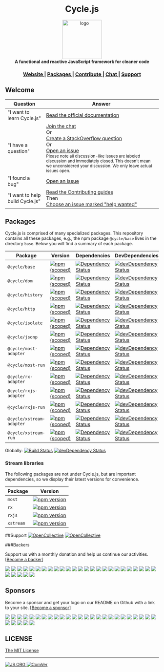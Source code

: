 <h1 align="center">Cycle.js</h1>

<div align="center">
  <img alt="logo" src="https://raw.githubusercontent.com/cyclejs/cyclejs/master/logo.png" width="128">
</div>
<div align="center">
  <strong>A functional and reactive JavaScript framework for cleaner code</strong>
</div>

<div align="center">
  <h3>
    <a href="https://cycle.js.org">
      Website
    </a>
    <span> | </span>
    <a href="#packages">
      Packages
    </a>
    <span> | </span>
    <a href="https://github.com/cyclejs/cyclejs/issues?q=is%3Aissue+is%3Aopen+label%3A%22help+wanted%22">
      Contribute
    </a>
    <span> | </span>
    <a href="https://gitter.im/cyclejs/cyclejs">
      Chat
    </a>
     <span> | </span>
    <a href="#support">
      Support
    </a>
  </h3>
</div>

<div align="center">
  <!-- Build Status -->
</div>

## Welcome

| Question | Answer |
|--------|-------|
| "I want to learn Cycle.js" | [Read the official documentation](https://cycle.js.org) |
| "I have a question" | [Join the chat](https://gitter.im/cyclejs/cyclejs)<br />Or<br />[Create a StackOverflow question](http://stackoverflow.com/questions/tagged/cyclejs)<br />Or<br />[Open an issue](https://github.com/cyclejs/cyclejs/issues/new) <br /><sub>Please note all discussion-like issues are labeled discussion and immediately closed. This doesn't mean we unconsidered your discussion. We only leave actual issues open.</sub> |
| "I found a bug" | [Open an issue](https://github.com/cyclejs/cyclejs/issues/new) |
| "I want to help build Cycle.js" | [Read the Contributing guides](https://github.com/cyclejs/cyclejs/blob/master/CONTRIBUTING.md)<br />Then<br />[Choose an issue marked "help wanted"](https://github.com/cyclejs/cyclejs/issues?q=is%3Aissue+is%3Aopen+label%3A%22help+wanted%22) |

## Packages

Cycle.js is comprised of many specialized packages. This repository contains all these packages, e.g., the npm package `@cycle/base` lives in the directory `base`. Below you will find a summary of each package.

| Package | Version | Dependencies | DevDependencies |
|--------|-------|------------|----------|
| `@cycle/base` | [![npm (scoped)](https://img.shields.io/npm/v/@cycle/base.svg?maxAge=86400)](https://github.com/cyclejs/cyclejs/blob/master/base/CHANGELOG.md) | [![Dependency Status](https://david-dm.org/cyclejs/cyclejs.svg?path=base)](https://david-dm.org/cyclejs/cyclejs?path=base) | [![devDependency Status](https://david-dm.org/cyclejs/cyclejs/dev-status.svg?path=base)](https://david-dm.org/cyclejs/cyclejs?path=base#info=devDependencies) |
| `@cycle/dom` | [![npm (scoped)](https://img.shields.io/npm/v/@cycle/dom.svg?maxAge=86400)](https://github.com/cyclejs/cyclejs/blob/master/dom/CHANGELOG.md) | [![Dependency Status](https://david-dm.org/cyclejs/cyclejs.svg?path=dom)](https://david-dm.org/cyclejs/cyclejs?path=dom) | [![devDependency Status](https://david-dm.org/cyclejs/cyclejs/dev-status.svg?path=dom)](https://david-dm.org/cyclejs/cyclejs?path=dom#info=devDependencies) |
| `@cycle/history` | [![npm (scoped)](https://img.shields.io/npm/v/@cycle/history.svg?maxAge=86400)](https://github.com/cyclejs/cyclejs/blob/master/history/CHANGELOG.md) | [![Dependency Status](https://david-dm.org/cyclejs/cyclejs.svg?path=history)](https://david-dm.org/cyclejs/cyclejs?path=history) | [![devDependency Status](https://david-dm.org/cyclejs/cyclejs/dev-status.svg?path=history)](https://david-dm.org/cyclejs/cyclejs?path=history#info=devDependencies) |
| `@cycle/http` | [![npm (scoped)](https://img.shields.io/npm/v/@cycle/http.svg?maxAge=86400)](https://github.com/cyclejs/cyclejs/blob/master/http/CHANGELOG.md) | [![Dependency Status](https://david-dm.org/cyclejs/cyclejs.svg?path=http)](https://david-dm.org/cyclejs/cyclejs?path=http) | [![devDependency Status](https://david-dm.org/cyclejs/cyclejs/dev-status.svg?path=http)](https://david-dm.org/cyclejs/cyclejs?path=http#info=devDependencies) |
| `@cycle/isolate` | [![npm (scoped)](https://img.shields.io/npm/v/@cycle/isolate.svg?maxAge=86400)](https://github.com/cyclejs/cyclejs/blob/master/isolate/CHANGELOG.md) | [![Dependency Status](https://david-dm.org/cyclejs/cyclejs.svg?path=isolate)](https://david-dm.org/cyclejs/cyclejs?path=isolate) |  [![devDependency Status](https://david-dm.org/cyclejs/cyclejs/dev-status.svg?path=isolate)](https://david-dm.org/cyclejs/cyclejs?path=isolate#info=devDependencies) |
| `@cycle/jsonp` | [![npm (scoped)](https://img.shields.io/npm/v/@cycle/jsonp.svg?maxAge=86400)](https://github.com/cyclejs/cyclejs/blob/master/jsonp/CHANGELOG.md) | [![Dependency Status](https://david-dm.org/cyclejs/cyclejs.svg?path=jsonp)](https://david-dm.org/cyclejs/cyclejs?path=jsonp) |  [![devDependency Status](https://david-dm.org/cyclejs/cyclejs/dev-status.svg?path=jsonp)](https://david-dm.org/cyclejs/cyclejs?path=jsonp#info=devDependencies) |
| `@cycle/most-adapter` | [![npm (scoped)](https://img.shields.io/npm/v/@cycle/most-adapter.svg?maxAge=86400)](https://github.com/cyclejs/cyclejs/blob/master/most-adapter/CHANGELOG.md) | [![Dependency Status](https://david-dm.org/cyclejs/cyclejs.svg?path=most-adapter)](https://david-dm.org/cyclejs/cyclejs?path=most-adapter) | [![devDependency Status](https://david-dm.org/cyclejs/cyclejs/dev-status.svg?path=most-adapter)](https://david-dm.org/cyclejs/cyclejs?path=most-adapter#info=devDependencies) |
| `@cycle/most-run` | [![npm (scoped)](https://img.shields.io/npm/v/@cycle/most-run.svg?maxAge=86400)](https://github.com/cyclejs/cyclejs/blob/master/most-run/CHANGELOG.md) | [![Dependency Status](https://david-dm.org/cyclejs/cyclejs.svg?path=most-run)](https://david-dm.org/cyclejs/cyclejs?path=most-run) | [![devDependency Status](https://david-dm.org/cyclejs/cyclejs/dev-status.svg?path=most-run)](https://david-dm.org/cyclejs/cyclejs?path=most-run#info=devDependencies) |
| `@cycle/rx-adapter` | [![npm (scoped)](https://img.shields.io/npm/v/@cycle/rx-adapter.svg?maxAge=86400)](https://github.com/cyclejs/cyclejs/blob/master/rx-adapter/CHANGELOG.md) | [![Dependency Status](https://david-dm.org/cyclejs/cyclejs.svg?path=rx-adapter)](https://david-dm.org/cyclejs/cyclejs?path=rx-adapter) | [![devDependency Status](https://david-dm.org/cyclejs/cyclejs/dev-status.svg?path=rx-adapter)](https://david-dm.org/cyclejs/cyclejs?path=rx-adapter#info=devDependencies) |
| `@cycle/rxjs-adapter` | [![npm (scoped)](https://img.shields.io/npm/v/@cycle/rxjs-adapter.svg?maxAge=86400)](https://github.com/cyclejs/cyclejs/blob/master/rxjs-adapter/CHANGELOG.md) | [![Dependency Status](https://david-dm.org/cyclejs/cyclejs.svg?path=rxjs-adapter)](https://david-dm.org/cyclejs/cyclejs?path=rxjs-adapter) | [![devDependency Status](https://david-dm.org/cyclejs/cyclejs/dev-status.svg?path=rxjs-adapter)](https://david-dm.org/cyclejs/cyclejs?path=rxjs-adapter#info=devDependencies) |
| `@cycle/rxjs-run` | [![npm (scoped)](https://img.shields.io/npm/v/@cycle/rxjs-run.svg?maxAge=86400)](https://github.com/cyclejs/cyclejs/blob/master/rxjs-run/CHANGELOG.md) | [![Dependency Status](https://david-dm.org/cyclejs/cyclejs.svg?path=rxjs-run)](https://david-dm.org/cyclejs/cyclejs?path=rxjs-run) | [![devDependency Status](https://david-dm.org/cyclejs/cyclejs/dev-status.svg?path=rxjs-run)](https://david-dm.org/cyclejs/cyclejs?path=rxjs-run#info=devDependencies) |
| `@cycle/xstream-adapter` | [![npm (scoped)](https://img.shields.io/npm/v/@cycle/xstream-adapter.svg?maxAge=86400)](https://github.com/cyclejs/cyclejs/blob/master/xstream-adapter/CHANGELOG.md) | [![Dependency Status](https://david-dm.org/cyclejs/cyclejs.svg?path=xstream-adapter)](https://david-dm.org/cyclejs/cyclejs?path=xstream-adapter) | [![devDependency Status](https://david-dm.org/cyclejs/cyclejs/dev-status.svg?path=xstream-adapter)](https://david-dm.org/cyclejs/cyclejs?path=xstream-adapter#info=devDependencies) |
| `@cycle/xstream-run` | [![npm (scoped)](https://img.shields.io/npm/v/@cycle/xstream-run.svg?maxAge=86400)](https://github.com/cyclejs/cyclejs/blob/master/xstream-run/CHANGELOG.md) | [![Dependency Status](https://david-dm.org/cyclejs/cyclejs.svg?path=xstream-run)](https://david-dm.org/cyclejs/cyclejs?path=xstream-run) | [![devDependency Status](https://david-dm.org/cyclejs/cyclejs/dev-status.svg?path=xstream-run)](https://david-dm.org/cyclejs/cyclejs?path=xstream-run#info=devDependencies) |

Globally: [![Build Status](https://img.shields.io/travis/cyclejs/cyclejs/master.svg?style=flat)](https://travis-ci.org/cyclejs/cyclejs) [![devDependency Status](https://david-dm.org/cyclejs/cyclejs/dev-status.svg)](https://david-dm.org/cyclejs/cyclejs#info=devDependencies)

### Stream libraries

The following packages are not under Cycle.js, but are important dependencies, so we display their latest versions for convenience.

| Package | Version |
|--------|-------|
| `most` | [![npm version](https://img.shields.io/npm/v/most.svg?maxAge=86400)](https://www.npmjs.com/package/most) |
| `rx` | [![npm version](https://img.shields.io/npm/v/rx.svg?maxAge=86400)](https://www.npmjs.com/package/rx) |
| `rxjs` | [![npm version](https://img.shields.io/npm/v/rxjs.svg?maxAge=86400)](https://www.npmjs.com/package/rxjs) |
| `xstream` | [![npm version](https://img.shields.io/npm/v/xstream.svg?maxAge=86400)](https://www.npmjs.com/package/xstream) |

##Support [![OpenCollective](https://opencollective.com/cyclejs/backers/badge.svg)](#backers) [![OpenCollective](https://opencollective.com/cyclejs/sponsors/badge.svg)](#sponsors)

###Backers

Support us with a monthly donation and help us continue our activities. [[Become a backer](https://opencollective.com/cyclejs#backer)]

<a href="https://opencollective.com/cyclejs/backer/0/website" target="_blank"><img src="https://opencollective.com/cyclejs/backer/0/avatar.svg"></a>
<a href="https://opencollective.com/cyclejs/backer/1/website" target="_blank"><img src="https://opencollective.com/cyclejs/backer/1/avatar.svg"></a>
<a href="https://opencollective.com/cyclejs/backer/2/website" target="_blank"><img src="https://opencollective.com/cyclejs/backer/2/avatar.svg"></a>
<a href="https://opencollective.com/cyclejs/backer/3/website" target="_blank"><img src="https://opencollective.com/cyclejs/backer/3/avatar.svg"></a>
<a href="https://opencollective.com/cyclejs/backer/4/website" target="_blank"><img src="https://opencollective.com/cyclejs/backer/4/avatar.svg"></a>
<a href="https://opencollective.com/cyclejs/backer/5/website" target="_blank"><img src="https://opencollective.com/cyclejs/backer/5/avatar.svg"></a>
<a href="https://opencollective.com/cyclejs/backer/6/website" target="_blank"><img src="https://opencollective.com/cyclejs/backer/6/avatar.svg"></a>
<a href="https://opencollective.com/cyclejs/backer/7/website" target="_blank"><img src="https://opencollective.com/cyclejs/backer/7/avatar.svg"></a>
<a href="https://opencollective.com/cyclejs/backer/8/website" target="_blank"><img src="https://opencollective.com/cyclejs/backer/8/avatar.svg"></a>
<a href="https://opencollective.com/cyclejs/backer/9/website" target="_blank"><img src="https://opencollective.com/cyclejs/backer/9/avatar.svg"></a>
<a href="https://opencollective.com/cyclejs/backer/10/website" target="_blank"><img src="https://opencollective.com/cyclejs/backer/10/avatar.svg"></a>
<a href="https://opencollective.com/cyclejs/backer/11/website" target="_blank"><img src="https://opencollective.com/cyclejs/backer/11/avatar.svg"></a>
<a href="https://opencollective.com/cyclejs/backer/12/website" target="_blank"><img src="https://opencollective.com/cyclejs/backer/12/avatar.svg"></a>
<a href="https://opencollective.com/cyclejs/backer/13/website" target="_blank"><img src="https://opencollective.com/cyclejs/backer/13/avatar.svg"></a>
<a href="https://opencollective.com/cyclejs/backer/14/website" target="_blank"><img src="https://opencollective.com/cyclejs/backer/14/avatar.svg"></a>
<a href="https://opencollective.com/cyclejs/backer/15/website" target="_blank"><img src="https://opencollective.com/cyclejs/backer/15/avatar.svg"></a>
<a href="https://opencollective.com/cyclejs/backer/16/website" target="_blank"><img src="https://opencollective.com/cyclejs/backer/16/avatar.svg"></a>
<a href="https://opencollective.com/cyclejs/backer/17/website" target="_blank"><img src="https://opencollective.com/cyclejs/backer/17/avatar.svg"></a>
<a href="https://opencollective.com/cyclejs/backer/18/website" target="_blank"><img src="https://opencollective.com/cyclejs/backer/18/avatar.svg"></a>
<a href="https://opencollective.com/cyclejs/backer/19/website" target="_blank"><img src="https://opencollective.com/cyclejs/backer/19/avatar.svg"></a>
<a href="https://opencollective.com/cyclejs/backer/20/website" target="_blank"><img src="https://opencollective.com/cyclejs/backer/20/avatar.svg"></a>
<a href="https://opencollective.com/cyclejs/backer/21/website" target="_blank"><img src="https://opencollective.com/cyclejs/backer/21/avatar.svg"></a>
<a href="https://opencollective.com/cyclejs/backer/22/website" target="_blank"><img src="https://opencollective.com/cyclejs/backer/22/avatar.svg"></a>
<a href="https://opencollective.com/cyclejs/backer/23/website" target="_blank"><img src="https://opencollective.com/cyclejs/backer/23/avatar.svg"></a>
<a href="https://opencollective.com/cyclejs/backer/24/website" target="_blank"><img src="https://opencollective.com/cyclejs/backer/24/avatar.svg"></a>
<a href="https://opencollective.com/cyclejs/backer/25/website" target="_blank"><img src="https://opencollective.com/cyclejs/backer/25/avatar.svg"></a>
<a href="https://opencollective.com/cyclejs/backer/26/website" target="_blank"><img src="https://opencollective.com/cyclejs/backer/26/avatar.svg"></a>
<a href="https://opencollective.com/cyclejs/backer/27/website" target="_blank"><img src="https://opencollective.com/cyclejs/backer/27/avatar.svg"></a>
<a href="https://opencollective.com/cyclejs/backer/28/website" target="_blank"><img src="https://opencollective.com/cyclejs/backer/28/avatar.svg"></a>
<a href="https://opencollective.com/cyclejs/backer/29/website" target="_blank"><img src="https://opencollective.com/cyclejs/backer/29/avatar.svg"></a>

## Sponsors

Become a sponsor and get your logo on our README on Github with a link to your site. [[Become a sponsor](https://opencollective.com/cyclejs#sponsor)]

<a href="https://opencollective.com/cyclejs/sponsor/0/website" target="_blank"><img src="https://opencollective.com/cyclejs/sponsor/0/avatar.svg"></a>
<a href="https://opencollective.com/cyclejs/sponsor/1/website" target="_blank"><img src="https://opencollective.com/cyclejs/sponsor/1/avatar.svg"></a>
<a href="https://opencollective.com/cyclejs/sponsor/2/website" target="_blank"><img src="https://opencollective.com/cyclejs/sponsor/2/avatar.svg"></a>
<a href="https://opencollective.com/cyclejs/sponsor/3/website" target="_blank"><img src="https://opencollective.com/cyclejs/sponsor/3/avatar.svg"></a>
<a href="https://opencollective.com/cyclejs/sponsor/4/website" target="_blank"><img src="https://opencollective.com/cyclejs/sponsor/4/avatar.svg"></a>
<a href="https://opencollective.com/cyclejs/sponsor/5/website" target="_blank"><img src="https://opencollective.com/cyclejs/sponsor/5/avatar.svg"></a>
<a href="https://opencollective.com/cyclejs/sponsor/6/website" target="_blank"><img src="https://opencollective.com/cyclejs/sponsor/6/avatar.svg"></a>
<a href="https://opencollective.com/cyclejs/sponsor/7/website" target="_blank"><img src="https://opencollective.com/cyclejs/sponsor/7/avatar.svg"></a>
<a href="https://opencollective.com/cyclejs/sponsor/8/website" target="_blank"><img src="https://opencollective.com/cyclejs/sponsor/8/avatar.svg"></a>
<a href="https://opencollective.com/cyclejs/sponsor/9/website" target="_blank"><img src="https://opencollective.com/cyclejs/sponsor/9/avatar.svg"></a>
<a href="https://opencollective.com/cyclejs/sponsor/10/website" target="_blank"><img src="https://opencollective.com/cyclejs/sponsor/10/avatar.svg"></a>
<a href="https://opencollective.com/cyclejs/sponsor/11/website" target="_blank"><img src="https://opencollective.com/cyclejs/sponsor/11/avatar.svg"></a>
<a href="https://opencollective.com/cyclejs/sponsor/12/website" target="_blank"><img src="https://opencollective.com/cyclejs/sponsor/12/avatar.svg"></a>
<a href="https://opencollective.com/cyclejs/sponsor/13/website" target="_blank"><img src="https://opencollective.com/cyclejs/sponsor/13/avatar.svg"></a>
<a href="https://opencollective.com/cyclejs/sponsor/14/website" target="_blank"><img src="https://opencollective.com/cyclejs/sponsor/14/avatar.svg"></a>
<a href="https://opencollective.com/cyclejs/sponsor/15/website" target="_blank"><img src="https://opencollective.com/cyclejs/sponsor/15/avatar.svg"></a>
<a href="https://opencollective.com/cyclejs/sponsor/16/website" target="_blank"><img src="https://opencollective.com/cyclejs/sponsor/16/avatar.svg"></a>
<a href="https://opencollective.com/cyclejs/sponsor/17/website" target="_blank"><img src="https://opencollective.com/cyclejs/sponsor/17/avatar.svg"></a>
<a href="https://opencollective.com/cyclejs/sponsor/18/website" target="_blank"><img src="https://opencollective.com/cyclejs/sponsor/18/avatar.svg"></a>
<a href="https://opencollective.com/cyclejs/sponsor/19/website" target="_blank"><img src="https://opencollective.com/cyclejs/sponsor/19/avatar.svg"></a>
<a href="https://opencollective.com/cyclejs/sponsor/20/website" target="_blank"><img src="https://opencollective.com/cyclejs/sponsor/20/avatar.svg"></a>
<a href="https://opencollective.com/cyclejs/sponsor/21/website" target="_blank"><img src="https://opencollective.com/cyclejs/sponsor/21/avatar.svg"></a>
<a href="https://opencollective.com/cyclejs/sponsor/22/website" target="_blank"><img src="https://opencollective.com/cyclejs/sponsor/22/avatar.svg"></a>
<a href="https://opencollective.com/cyclejs/sponsor/23/website" target="_blank"><img src="https://opencollective.com/cyclejs/sponsor/23/avatar.svg"></a>
<a href="https://opencollective.com/cyclejs/sponsor/24/website" target="_blank"><img src="https://opencollective.com/cyclejs/sponsor/24/avatar.svg"></a>
<a href="https://opencollective.com/cyclejs/sponsor/25/website" target="_blank"><img src="https://opencollective.com/cyclejs/sponsor/25/avatar.svg"></a>
<a href="https://opencollective.com/cyclejs/sponsor/26/website" target="_blank"><img src="https://opencollective.com/cyclejs/sponsor/26/avatar.svg"></a>
<a href="https://opencollective.com/cyclejs/sponsor/27/website" target="_blank"><img src="https://opencollective.com/cyclejs/sponsor/27/avatar.svg"></a>
<a href="https://opencollective.com/cyclejs/sponsor/28/website" target="_blank"><img src="https://opencollective.com/cyclejs/sponsor/28/avatar.svg"></a>
<a href="https://opencollective.com/cyclejs/sponsor/29/website" target="_blank"><img src="https://opencollective.com/cyclejs/sponsor/29/avatar.svg"></a>

## LICENSE

[The MIT License](https://github.com/cyclejs/cyclejs/blob/master/LICENSE)

- - -

<!-- JS.ORG -->
<a href="http://js.org">
  <img src="https://img.shields.io/badge/js.org-cycle-ffb400.svg?style=flat-square"
    alt="JS.ORG" />
</a>
<a href="https://github.com/staltz/comver">
  <img src="https://img.shields.io/badge/ComVer-compliant-brightgreen.svg" alt="ComVer" />
</a>